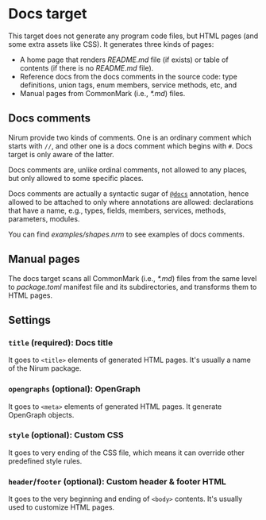 Docs target
===========

This target does not generate any program code files, but HTML pages (and
some extra assets like CSS).  It generates three kinds of pages:

 -  A home page that renders *README.md* file (if exists) or table of contents
    (if there is no *README.md* file).
 -  Reference docs from the docs comments in the source code: type definitions,
    union tags, enum members, service methods, etc, and
 -  Manual pages from CommonMark (i.e., _\*.md_) files.


Docs comments
-------------

Nirum provide two kinds of comments.  One is an ordinary comment which starts
with `//`, and other one is a docs comment which begins with `#`.  Docs target
is only aware of the latter.

Docs comments are, unlike ordinal comments, not allowed to any places, but only
allowed to some specific places.

Docs comments are actually a syntactic sugar of [`@docs`](../annotation.md#docs)
annotation, hence allowed to be attached to only where annotations are allowed:
declarations that have a name, e.g., types, fields, members, services, methods,
parameters, modules.

You can find *examples/shapes.nrm* to see examples of docs comments.


Manual pages
------------

The docs target scans all CommonMark (i.e., _\*.md_) files from the same level
to *package.toml* manifest file and its subdirectories, and transforms them
to HTML pages.


Settings
--------

### `title` (required): Docs title

It goes to `<title>` elements of generated HTML pages.  It's usually a name of
the Nirum package.

### `opengraphs` (optional): OpenGraph

It goes to `<meta>` elements of generated HTML pages. It generate OpenGraph
objects.


### `style` (optional): Custom CSS

It goes to very ending of the CSS file, which means it can override other
predefined style rules.


### `header`/`footer` (optional): Custom header & footer HTML

It goes to the very beginning and ending of `<body>` contents.  It's usually
used to customize HTML pages.
